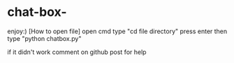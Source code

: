 # chat-box-
enjoy:)
[How to open file]
open cmd
type "cd file directory" press enter
then type "python chatbox.py"

if it didn't work comment on github post for help
